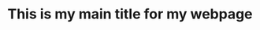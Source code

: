 <!doctype html>
<html lang ="en"
<head>
 <title>This is the title of the tab</title
  <meta charset="utf-8">
 <meda name ="description" content="This structure is from my brainstorm session">
  <meda name="keywords" contect="keywords1, keywords2, keywords3, keyword4">
 </head> 
<body>
 <header>
  <h1>This is my main title for my webpage</h1>
 </header>
 <main>
   <section id="section1">
   <article></article>
   </section>
   <section id="section2>
   </Section>           
    <section id="section3">           
    </section>       
    
  </main>
  
  
  
  
  
  

